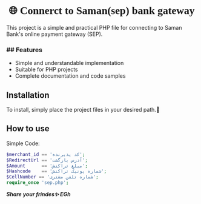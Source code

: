 <h1 align="center" style="font-family:'tahoma';" >
🌐 Connerct to Saman(sep) bank gateway
</h1>
<div>
This project is a simple and practical PHP file for connecting to Saman Bank's online payment gateway (SEP).
</div>
<h3>## Features</h3>

- Simple and understandable implementation
- Suitable for PHP projects
- Complete documentation and code samples

## Installation
To install, simply place the project files in your desired path.🌻

## How to use
 Simple Code:

```php
$merchant_id == 'کد پذیرنده';
$RedirectUrl == 'آدرس بازگشت';
$Amount      == 'مبلغ تراکنش';
$Hashcode    == 'شماره یونیک تراکنش';
$CellNumber == 'شماره تلفن مشتری';
require_once 'sep.php';
```

***Share your frindes✨ EGh***
